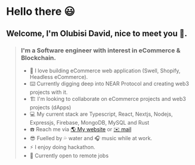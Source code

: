 # Hello there 😃

## Welcome, I'm Olubisi David, nice to meet you 👋.

> ### I'm a Software engineer with interest in eCommerce & Blockchain.
>
> - 🛒 I love building eCommerce web application (Swell, Shopify, Headless eCommerce).
> - ⌨️ Currently digging deep into NEAR Protocol and creating web3 projects with it.
> - 🏗️ I'm looking to collaborate on eCommerce projects and web3 projects (dApps)
> - 💻 My current stack are Typescript, React, Nextjs, Nodejs, Expressjs, Firebase, MongoDB, MySQL and Rust
> - ☎️ Reach me via [ 🌎 My website](https://olubisi-david.vercel.app) or [ ✉️ mail](oludavidconnect@gmail.com)
> - 😎 Fuelled by 💦 water and 🎧 music while at work.
> - ⚡️ I enjoy doing hackathon. 
> - 💼 Currently open to remote jobs